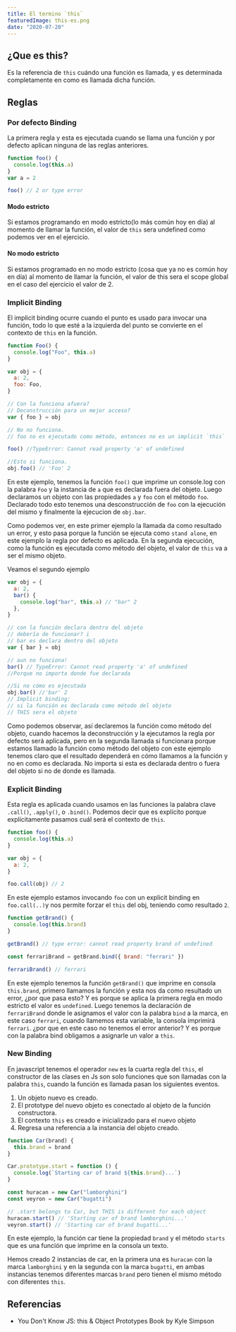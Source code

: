 ```yaml
---
title: El termino `this`
featuredImage: this-es.png
date: "2020-07-20"
---
```


## ¿Que es this?

Es la referencia de `this` cuándo una función es llamada, y es determinada completamente en como es llamada dicha función.

## Reglas

### Por defecto Binding

La primera regla y esta es ejecutada cuando se llama una función y por defecto aplican ninguna de las reglas anteriores.

```js
function foo() {
  console.log(this.a)
}
var a = 2

foo() // 2 or type error
```

#### Modo estricto

Si estamos programando en modo estricto(lo más común hoy en día) al momento de llamar la función, el valor de `this` sera undefined como podemos ver en el ejercicio.

#### No modo estricto

Si estamos programado en no modo estricto (cosa que ya no es común hoy en día) al momento de llamar la función, el valor de this sera el scope global en el caso del ejercicio el valor de 2.

### Implicit Binding

El implicit binding ocurre cuando el punto es usado para invocar una función, todo lo que esté a la izquierda del punto se convierte en el contexto de `this` en la función.

```js
function Foo() {
  console.log("Foo", this.a)
}

var obj = {
  a: 2,
  foo: Foo,
}

// Con la funciona afuera?
// Deconstrucción para un mejor acceso?
var { foo } = obj

// No no funciona.
// foo no es ejecutado como método, entonces no es un implicit `this`

foo() //TypeError: Cannot read property 'a' of undefined

//Esto si funciona.
obj.foo() // 'Foo' 2
```

En este ejemplo, tenemos la función `foo()` que imprime un console.log con la palabra `Foo` y la instancia de `a` que es declarada fuera del objeto. Luego declaramos un objeto con las propiedades `a` y `foo` con el método `foo`. Declarado todo esto tenemos una desconstrucción de `foo` con la ejecución del mismo y finalmente la ejecucion de `obj.bar`.

Como podemos ver, en este primer ejemplo la llamada da como resultado un error, y esto pasa porque la función se ejecuta como `stand alone`, en este ejemplo la regla por defecto es aplicada. En la segunda ejecución, como la función es ejecutada como método del objeto, el valor de `this` va a ser el mismo objeto.

Veamos el segundo ejemplo

```js
var obj = {
  a: 2,
  bar() {
    console.log("bar", this.a) // "bar" 2
  },
}

// con la función declara dentro del objeto
// debería de funcionar? i
// bar es declara dentro del objeto
var { bar } = obj

// aun no funciona!
bar() // TypeError: Cannot read property 'a' of undefined
//Porque no importa donde fue declarada

//Si no cómo es ejecutada
obj.bar() //'bar' 2
// Implicit binding:
// si la función es declarada como método del objeto
// THIS sera el objeto
```

Como podemos observar, así declaremos la función como método del objeto, cuando hacemos la deconstrucción y la ejecutamos la regla por defecto será aplicada, pero en la segunda llamada si funcionara porque estamos llamado la función como método del objeto con este ejemplo tenemos claro que el resultado dependerá en cómo llamamos a la función y no en como es declarada. No importa si esta es declarada dentro o fuera del objeto si no de donde es llamada.

### Explicit Binding

Esta regla es aplicada cuando usamos en las funciones la palabra clave `.call()`, `.apply()`, o `.bind()`.
Podemos decir que es explícito porque explícitamente pasamos cuál será el contexto de `this`.

```js
function foo() {
  console.log(this.a)
}

var obj = {
  a: 2,
}

foo.call(obj) // 2
```

En este ejemplo estamos invocando `foo` con un explicit binding en `foo.call(..)`y nos permite forzar el `this` del obj, teniendo como resultado `2`.

```js
function getBrand() {
  console.log(this.brand)
}

getBrand() // type error: cannot read property brand of undefined

const ferrariBrand = getBrand.bind({ brand: "ferrari" })

ferrariBrand() // ferrari
```

En este ejemplo tenemos la función `getBrand()` que imprime en consola `this.brand`, primero llamamos la función y esta nos da como resultado un error, ¿por que pasa esto? Y es porque se aplica la primera regla en modo estricto el valor es `undefined`. Luego tenemos la declaración de `ferrariBrand` donde le asignamos el valor con la palabra `bind` a la marca, en este caso `ferrari`, cuando llamemos esta variable, la consola imprimirá `ferrari`. ¿por que en este caso no tenemos el error anterior? Y es porque con la palabra bind obligamos a asignarle un valor a `this`.

### New Binding

En javascript tenemos el operador `new` es la cuarta regla del `this`, el constructor de las clases en Js son solo funciones que son llamadas con la palabra `this`, cuando la función es llamada pasan los siguientes eventos.

1. Un objeto nuevo es creado.
2. El prototype del nuevo objeto es conectado al objeto de la función constructora.
3. El contexto `this` es creado e inicializado para el nuevo objeto
4. Regresa una referencia a la instancia del objeto creado.

```js
function Car(brand) {
  this.brand = brand
}

Car.prototype.start = function () {
  console.log(`Starting car of brand ${this.brand}...`)
}

const huracan = new Car("lamborghini")
const veyron = new Car("bugatti")

// .start belongs to Car, but THIS is different for each object
huracan.start() // 'Starting car of brand lamborghini...'
veyron.start() // 'Starting car of brand bugatti...'
```

En este ejemplo, la función car tiene la propiedad `brand` y el método `starts` que es una función que imprime en la consola un texto.

Hemos creado 2 instancias de car, en la primera una es `huracan` con la marca `lamborghini` y en la segunda con la marca `bugatti`, en ambas instancias tenemos diferentes marcas `brand` pero tienen el mismo método con diferentes `this`.

## Referencias

- You Don't Know JS: this & Object Prototypes Book by Kyle Simpson
